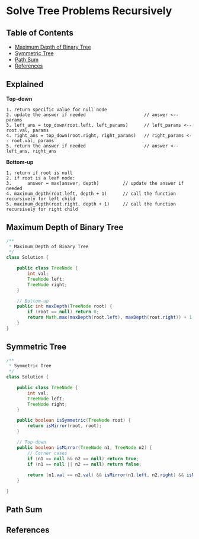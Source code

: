 # Solve Tree Problems Recursively

Table of Contents
-----------------

* [Maximum Depth of Binary Tree](#maximum-depth-of-binary-tree)
* [Symmetric Tree](#symmetric-tree)
* [Path Sum](#path-sum)
* [References](#references)



## Explained

**Top-down**

```
1. return specific value for null node
2. update the answer if needed                      // answer <-- params
3. left_ans = top_down(root.left, left_params)      // left_params <-- root.val, params
4. right_ans = top_down(root.right, right_params)   // right_params <-- root.val, params 
5. return the answer if needed                      // answer <-- left_ans, right_ans
```





**Bottom-up**

```
1. return if root is null
2. if root is a leaf node:
3.      answer = max(answer, depth)         // update the answer if needed
4. maximum_depth(root.left, depth + 1)      // call the function recursively for left child
5. maximum_depth(root.right, depth + 1)     // call the function recursively for right child
```






## Maximum Depth of Binary Tree

```java
/**
 * Maximum Depth of Binary Tree
 */
class Solution {

    public class TreeNode {
        int val;
        TreeNode left;
        TreeNode right;
    }

    // Bottom-up
    public int maxDepth(TreeNode root) {
        if (root == null) return 0;
        return Math.max(maxDepth(root.left), maxDepth(root.right)) + 1;
    }
}
```





## Symmetric Tree

```java
/**
 * Symmetric Tree
 */
class Solution {

    public class TreeNode {
        int val;
        TreeNode left;
        TreeNode right;
    }

    public boolean isSymmetric(TreeNode root) {
        return isMirror(root, root);
    }

    // Top-down
    public boolean isMirror(TreeNode n1, TreeNode n2) {
        // Corner cases
        if (n1 == null && n2 == null) return true;
        if (n1 == null || n2 == null) return false;
        
        return (n1.val == n2.val) && isMirror(n1.left, n2.right) && isMirror(n1.right, n2.left);
    }

}
```







## Path Sum







## References